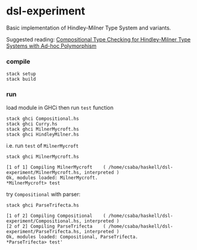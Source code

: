 # dsl-experiment
Basic implementation of Hindley-Milner Type System and variants.

Suggested reading: [Compositional Type Checking for Hindley-Milner Type Systems with Ad-hoc Polymorphism](https://gergo.erdi.hu/projects/tandoori/Tandoori-Compositional-Typeclass.pdf)

### compile
```
stack setup
stack build
```

### run

load module in GHCi then run `test` function

```
stack ghci Compositional.hs
stack ghci Curry.hs
stack ghci MilnerMycroft.hs
stack ghci HindleyMilner.hs
```

i.e. run `test` of `MilnerMycroft`

```
stack ghci MilnerMycroft.hs

[1 of 1] Compiling MilnerMycroft    ( /home/csaba/haskell/dsl-experiment/MilnerMycroft.hs, interpreted )
Ok, modules loaded: MilnerMycroft.
*MilnerMycroft> test

```


try `Compositional` with parser:

```
stack ghci ParseTrifecta.hs

[1 of 2] Compiling Compositional    ( /home/csaba/haskell/dsl-experiment/Compositional.hs, interpreted )
[2 of 2] Compiling ParseTrifecta    ( /home/csaba/haskell/dsl-experiment/ParseTrifecta.hs, interpreted )
Ok, modules loaded: Compositional, ParseTrifecta.
*ParseTrifecta> test'

```
